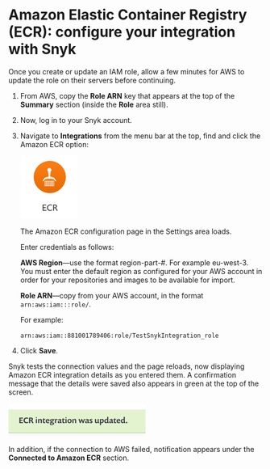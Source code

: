 # Amazon Elastic Container Registry \(ECR\): configure your integration with Snyk

Once you create or update an IAM role, allow a few minutes for AWS to update the role on their servers before continuing.

1. From AWS, copy the **Role ARN** key that appears at the top of the **Summary** section \(inside the **Role** area still\).
2. Now, log in to your Snyk account.
3. Navigate to **Integrations** from the menu bar at the top, find and click the Amazon ECR option:

   ![image14.png](../../../.gitbook/assets/uuid-0441cf5d-a461-60e3-5d6e-57eed624d445-en.png)

   The Amazon ECR configuration page in the Settings area loads.

   Enter credentials as follows:

   **AWS Region**—use the format region-part-\#. For example eu-west-3. You must enter the default region as configured for your AWS account in order for your repositories and images to be available for import.

   **Role ARN**—copy from your AWS account, in the format `arn:aws:iam:::role/`.

   For example:

   ```text
   arn:aws:iam::881001789406:role/TestSnykIntegration_role
   ```

4. Click **Save**.

Snyk tests the connection values and the page reloads, now displaying Amazon ECR integration details as you entered them. A confirmation message that the details were saved also appears in green at the top of the screen.

![](../../../.gitbook/assets/uuid-49671392-b5d5-389d-66c8-86b3daf9a2e1-en.png)

In addition, if the connection to AWS failed, notification appears under the **Connected to Amazon ECR** section.

